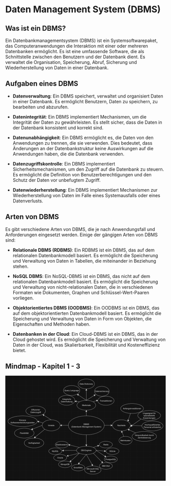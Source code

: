 # Daten Management System (DBMS)

## Was ist ein DBMS?

Ein Datenbankmanagementsystem (DBMS) ist ein Systemsoftwarepaket, das Computeranwendungen die Interaktion mit einer oder mehreren Datenbanken ermöglicht. Es ist eine umfassende Software, die als Schnittstelle zwischen den Benutzern und der Datenbank dient. Es verwaltet die Organisation, Speicherung, Abruf, Sicherung und Wiederherstellung von Daten in einer Datenbank.

## Aufgaben eines DBMS

- **Datenverwaltung**: Ein DBMS speichert, verwaltet und organisiert Daten in einer Datenbank. Es ermöglicht Benutzern, Daten zu speichern, zu bearbeiten und abzurufen.

- **Datenintegrität**: Ein DBMS implementiert Mechanismen, um die Integrität der Daten zu gewährleisten. Es stellt sicher, dass die Daten in der Datenbank konsistent und korrekt sind.

- **Datenunabhängigkeit**: Ein DBMS ermöglicht es, die Daten von den Anwendungen zu trennen, die sie verwenden. Dies bedeutet, dass Änderungen an der Datenbankstruktur keine Auswirkungen auf die Anwendungen haben, die die Datenbank verwenden.

- **Datenzugriffskontrolle**: Ein DBMS implementiert Sicherheitsmechanismen, um den Zugriff auf die Datenbank zu steuern. Es ermöglicht die Definition von Benutzerberechtigungen und den Schutz der Daten vor unbefugtem Zugriff.

- **Datenwiederherstellung**: Ein DBMS implementiert Mechanismen zur Wiederherstellung von Daten im Falle eines Systemausfalls oder eines Datenverlusts.

## Arten von DBMS

Es gibt verschiedene Arten von DBMS, die je nach Anwendungsfall und Anforderungen eingesetzt werden. Einige der gängigen Arten von DBMS sind:

- **Relationale DBMS (RDBMS)**: Ein RDBMS ist ein DBMS, das auf dem relationalen Datenbankmodell basiert. Es ermöglicht die Speicherung und Verwaltung von Daten in Tabellen, die miteinander in Beziehung stehen.

- **NoSQL DBMS**: Ein NoSQL-DBMS ist ein DBMS, das nicht auf dem relationalen Datenbankmodell basiert. Es ermöglicht die Speicherung und Verwaltung von nicht-relationalen Daten, die in verschiedenen Formaten wie Dokumenten, Graphen und Schlüssel-Wert-Paaren vorliegen.

- **Objektorientiertes DBMS (OODBMS)**: Ein OODBMS ist ein DBMS, das auf dem objektorientierten Datenbankmodell basiert. Es ermöglicht die Speicherung und Verwaltung von Daten in Form von Objekten, die Eigenschaften und Methoden haben.

- **Datenbanken in der Cloud**: Ein Cloud-DBMS ist ein DBMS, das in der Cloud gehostet wird. Es ermöglicht die Speicherung und Verwaltung von Daten in der Cloud, was Skalierbarkeit, Flexibilität und Kosteneffizienz bietet.

## Mindmap - Kapitel 1 - 3

![alt text](../../x_ressources/mindmap.png)
